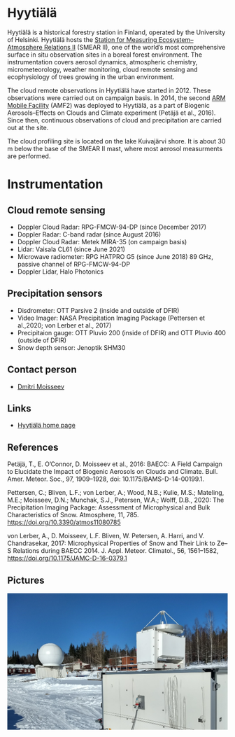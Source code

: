 # Hyytiälä

Hyytiälä is a historical forestry station in Finland, operated by the
University of Helsinki. Hyytiälä hosts the [Station for Measuring
Ecosystem–Atmosphere Relations II](https://www.atm.helsinki.fi/smear/smear-ii/)
(SMEAR II), one of the world’s most comprehensive surface in situ observation
sites in a boreal forest environment. The instrumentation covers aerosol
dynamics, atmospheric chemistry, micrometeorology, weather monitoring, cloud
remote sensing and ecophysiology of trees growing in the urban environment.

The cloud remote observations in Hyytiälä have started in 2012. These
observations were carried out on campaign basis. In 2014, the second [ARM
Mobile Facility](https://www.arm.gov/capabilities/observatories/amf) (AMF2) was
deployed to Hyytiälä, as a part of Biogenic Aerosols–Effects on Clouds and
Climate experiment (Petäjä et al., 2016). Since then, continuous observations
of cloud and precipitation are carried out at the site.

The cloud profiling site is located on the lake Kuivajärvi shore. It is about
30 m below the base of the SMEAR II mast, where most aerosol measurments are
performed.

# Instrumentation

## Cloud remote sensing

- Doppler Cloud Radar: RPG-FMCW-94-DP (since December 2017)
- Doppler Radar: C-band radar (since August 2016)
- Doppler Cloud Radar: Metek MIRA-35 (on campaign basis)
- Lidar: Vaisala CL61 (since June 2021)
- Microwave radiometer: RPG HATPRO G5 (since June 2018)
  89 GHz, passive channel of RPG-FMCW-94-DP
- Doppler Lidar, Halo Photonics

## Precipitation sensors

- Disdrometer: OTT Parsive 2 (inside and outside of DFIR)
- Video Imager: NASA Precipitation Imaging Package (Pettersen et al.,2020; von Lerber et al., 2017)
- Precipitaion gauge: OTT Pluvio 200 (inside of DFIR) and OTT Pluvio 400 (outside of DFIR)
- Snow depth sensor: Jenoptik SHM30

## Contact person

- [Dmitri Moisseev](mailto:dmitri.moisseev@helsinki.fi)

## Links

- [Hyytiälä home page](https://www2.helsinki.fi/en/research-stations/hyytiala-forestry-field-station)

## References

Petäjä, T., E. O’Connor, D. Moisseev et al., 2016: BAECC: A Field Campaign to
Elucidate the Impact of Biogenic Aerosols on Clouds and Climate. Bull. Amer.
Meteor. Soc., 97, 1909–1928, doi: 10.1175/BAMS-D-14-00199.1.

Pettersen, C.; Bliven, L.F.; von Lerber, A.; Wood, N.B.; Kulie, M.S.; Mateling,
M.E.; Moisseev, D.N.; Munchak, S.J., Petersen, W.A.; Wolff, D.B., 2020: The
Precipitation Imaging Package: Assessment of Microphysical and Bulk
Characteristics of Snow. Atmosphere, 11, 785.
https://doi.org/10.3390/atmos11080785

von Lerber, A., D. Moisseev, L.F. Bliven, W. Petersen, A. Harri, and V.
Chandrasekar, 2017: Microphysical Properties of Snow and Their Link to Ze–S
Relations during BAECC 2014. J. Appl. Meteor. Climatol., 56, 1561–1582,
https://doi.org/10.1175/JAMC-D-16-0379.1

## Pictures

![](../img/hyytiala.jpg)
